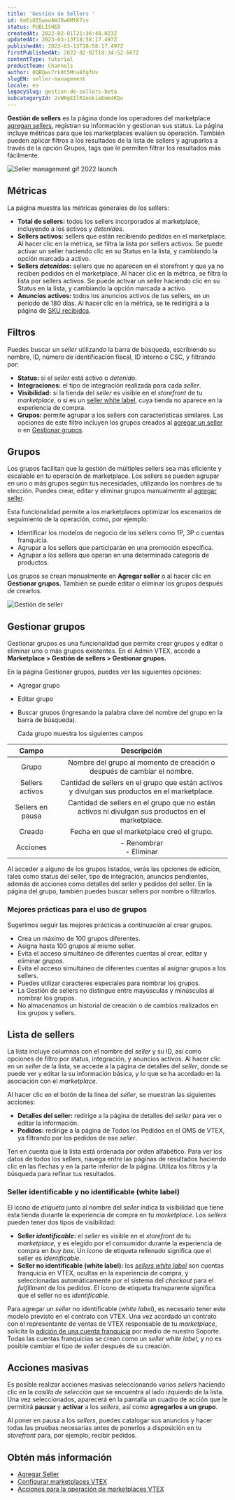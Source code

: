 ```yaml
---
title: 'Gestión de Sellers '
id: 6eEiOISwxuAWJ8w6MtK7iv
status: PUBLISHED
createdAt: 2022-02-01T21:36:48.023Z
updatedAt: 2023-03-13T18:58:17.497Z
publishedAt: 2023-03-13T18:58:17.497Z
firstPublishedAt: 2022-02-02T18:34:52.667Z
contentType: tutorial
productTeam: Channels
author: 0QBQws7rk0t5Mnu8fgfUv
slugEN: seller-management
locale: es
legacySlug: gestion-de-sellers-beta
subcategoryId: 2xWRgEIlR2ookieEmm4KQu
---
```


**Gestión de sellers** es la página donde los operadores del marketplace [agregan sellers](/es/tutorial/adicionar-seller--tutorials_392), registran su información y gestionan sus status. La página incluye métricas para que los marketplaces evalúen su operación. También pueden aplicar filtros a los resultados de la lista de sellers y agruparlos a través de la opción Grupos, tags que le permiten filtrar los resultados más fácilmente.  

![Seller management gif 2022 launch](https://images.ctfassets.net/alneenqid6w5/6nedzBeTr3y9d47ArKh40r/d280e61590f95fcd669cf45b137790f8/Seller_Management.gif)

## Métricas
La página muestra las métricas generales de los sellers:

- __Total de sellers:__ todos los sellers incorporados al marketplace, incluyendo a los activos y *detenidos*.  
- __Sellers activos:__ sellers que están recibiendo pedidos en el marketplace. Al hacer clic en la métrica, se filtra la lista por sellers activos. Se puede activar un seller haciendo clic en su Status en la lista, y cambiando la opción marcada a activo.   
- __Sellers *detenidos*:__ sellers que no aparecen en el storefront y que ya no reciben pedidos en el marketplace. Al hacer clic en la métrica, se filtra la lista por sellers activos. Se puede activar un seller haciendo clic en su Status en la lista, y cambiando la opción marcada a activo.   
- __Anuncios activos:__ todos los anuncios activos de tus sellers, en un periodo de 180 días. Al hacer clic en la métrica, se te redirigirá a la página de [SKU recibidos](/es/tutorial/sugerindo-e-aprovando-skus--tutorials_396).  

## Filtros

Puedes buscar un _seller_ utilizando la barra de búsqueda, escribiendo su nombre, ID, número de identificación fiscal, ID interno o CSC, y filtrando por:

- **Status:** si el _seller_ está activo o *detenido*.   
- **Integraciones:** el tipo de integración realizada para cada _seller_.  
- **Visibilidad:** si la tienda del _seller_ es visible en el _storefront_ de tu _marketplace_, o si es un [seller white label](/es/tutorial/definicoes-de-conta-franquia-e-seller-white-label--5orlGHyDHGAYciQ64oEgKa#o-que-e-um-seller-white-label), cuya tienda no aparece en la experiencia de compra.      
- **Grupos:** permite agrupar a los sellers con características similares. Las opciones de este filtro incluyen los grupos creados al [agregar un seller](/es/tutorial/adicionar-seller--tutorials_392) o en [Gestionar grupos](https://docs.google.com/document/d/1D5BcikSA6yJTioZXS8pKFZKfhmjks8QL31d1hWd1nec/edit#heading=h.kc7jlls22q4g).  

## Grupos
Los grupos facilitan que la gestión de múltiples sellers sea más eficiente y escalable en tu operación de marketplace. Los sellers se pueden agrupar en uno o más grupos según tus necesidades, utilizando los nombres de tu elección. Puedes crear, editar y eliminar grupos manualmente al [agregar seller](/es/tutorial/adicionar-seller--tutorials_392).

Esta funcionalidad permite a los marketplaces optimizar los escenarios de seguimiento de la operación, como, por ejemplo:
- Identificar los modelos de negocio de los sellers como 1P, 3P o cuentas franquicia.  
- Agrupar a los sellers que participarán en una promoción específica.  
- Agrupar a los sellers que operan en una determinada categoría de productos.  

Los grupos se crean manualmente en __Agregar seller__ o al hacer clic en __Gestionar grupos.__ También se puede editar o eliminar los grupos después de crearlos.  

![Gestión de seller](https://images.ctfassets.net/alneenqid6w5/1dkekloSl228CxABGgylD7/c74c7c6069bb8e6e4908a10c4e208827/gestionador_de_seller_es.png)  

## Gestionar grupos  

Gestionar grupos es una funcionalidad que permite crear grupos y editar o eliminar uno o más grupos existentes. En el Admin VTEX, accede a __Marketplace > Gestión de sellers > Gestionar grupos.__  

En la página Gestionar grupos, puedes ver las siguientes opciones:
  - Agregar grupo
  - Editar grupo
  - Buscar grupos (ingresando la palabra clave del nombre del grupo en la barra de búsqueda).

    Cada grupo muestra los siguientes campos  

| **Campo** | **Descripción** |  
|:---:|:---:|  
| Grupo | Nombre del grupo al momento de creación o después de cambiar el nombre. |  
| Sellers activos | Cantidad de sellers en el grupo que están activos y divulgan sus productos en el marketplace. |  
| Sellers en pausa | Cantidad de sellers en el grupo que no están activos ni divulgan sus productos en el marketplace. |  
| Creado | Fecha en que el marketplace creó el grupo. |  
| Acciones | - Renombrar <br>- Eliminar |  

Al acceder a alguno de los grupos listados, verás las opciones de edición, tales como status del seller, tipo de integración, anuncios pendientes, además de acciones como detalles del seller y pedidos del seller. En la página del grupo, también puedes buscar sellers por nombre o filtrarlos.

### Mejores prácticas para el uso de grupos
Sugerimos seguir las mejores prácticas a continuación al crear grupos.

- Crea un máximo de 100 grupos diferentes.  
- Asigna hasta 100 grupos al mismo seller.  
- Evita el acceso simultáneo de diferentes cuentas al crear, editar y eliminar grupos.  
- Evita el acceso simultáneo de diferentes cuentas al asignar grupos a los sellers.  
- Puedes utilizar caracteres especiales para nombrar los grupos.  
- La Gestión de sellers no distingue entre mayúsculas y minúsculas al nombrar los grupos.  
- No almacenamos un historial de creación o de cambios realizados en los grupos y sellers.  

## Lista de sellers

La lista incluye columnas con el nombre del _seller_ y su ID, así como opciones de filtro por status, integración, y anuncios activos. Al hacer clic en un _seller_ de la lista, se accede a la página de detalles del _seller_, donde se puede ver y editar la su información básica, y lo que se ha acordado en la asociación con el _marketplace_. 

Al hacer clic en el botón <i class="fas fa-ellipsis-v"></i> de la línea del _seller_, se muestran las siguientes acciones:

- **Detalles del seller:** redirige a la página de detalles del _seller_ para ver o editar la información.  
- **Pedidos:** redirige a la página de Todos los Pedidos en el OMS de VTEX, ya filtrando por los pedidos de ese _seller_.  

<div class="alert alert-info">
  Ten en cuenta que la lista está ordenada por orden alfabético. Para ver los datos de todos los sellers, navega entre las páginas de resultados haciendo clic en las flechas <i class="fas fa-angle-left"></i> y <i class="fas fa-angle-right"></i> en la parte inferior de la página. Utiliza los filtros y la búsqueda para refinar tus resultados.
  </div>

### Seller identificable y no identificable (white label)

El icono de <i class="fas fa-tag"></i> _etiqueta_ junto al nombre del _seller_ indica la visibilidad que tiene esta tienda durante la experiencia de compra en tu _marketplace_. Los _sellers_ pueden tener dos tipos de visibilidad:

- **Seller *identificable*:** el _seller_ es visible en el _storefront_ de tu _marketplace,_ y es elegido por el consumidor durante la experiencia de compra en _buy box_. Un ícono de etiqueta rellenado significa que el seller es *identificable*.  
- **Seller no identificable (white label):** los _[sellers white label](/es/tutorial/definicoes-de-conta-franquia-e-seller-white-label)_ son cuentas franquicia en VTEX, ocultas en la experiencia de compra, y seleccionadas automáticamente por el sistema del _checkout_ para el _fulfillment_ de los pedidos.  El ícono de etiqueta transparente significa que el seller no es *identificable*.  

Para agregar un _seller_ no identificable (_white label_), es necesario tener este modelo previsto en el contrato con VTEX. Una vez acordado un contrato con el representante de ventas de VTEX responsable de tu _marketplace_, solicita la [adición de una cuenta franquicia](/es/tutorial/o-que-e-conta-franquia--kWQC6RkFSCUFGgY5gSjdl) por medio de nuestro Soporte. Todas las cuentas franquicias se crean como un _seller white label_, y no es posible cambiar el tipo de _seller_ después de su creación. 

## Acciones masivas

Es posible realizar acciones masivas seleccionando varios _sellers_ haciendo clic en la _casilla de selección_ que se encuentra al lado izquierdo de la lista. Una vez seleccionados, aparecerá en la pantalla un cuadro de acción que le permitirá **pausar** y **activar** a los _sellers_, así como **agregarlos a un grupo**. 

Al poner en pausa a los _sellers_, puedes catalogar sus anuncios y hacer todas las pruebas necesarias antes de ponerlos a disposición en tu _storefront_ para, por ejemplo, recibir pedidos.

## Obtén más información

- [Agregar Seller](/es/tutorial/adicionar-seller--tutorials_392)
- [Configurar marketplaces VTEX](/es/tutorial/configurar-marketplace-vtex--7splyp5MqIyt2Iyz5jsNzb)
- [Acciones para la operación de marketplaces VTEX](/es/tutorial/acoes-para-a-operacao-de-marketplaces-vtex--2SdIflvwywiOqCpczKCfev)

